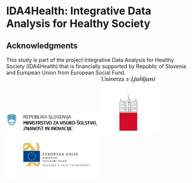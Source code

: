 # IDA4Health: Integrative Data Analysis for Healthy Society

## Acknowledgments

This study is part of the project Integrative Data Analysis for Healthy Society (IDA4Health) that is financially supported by Republic of Slovenia and European Union from European Social Fund. 
<img src="logos\MVSZI.png" width=250> <img src="logos\UNILJ.jpg" width=150> <img src="logos\ESS.jpg" width=250>


